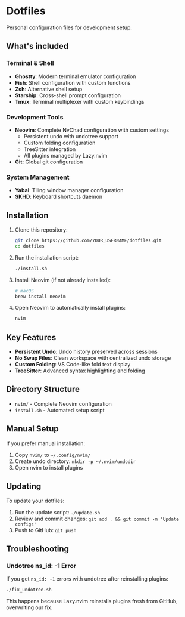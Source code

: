 # Dotfiles
Personal configuration files for development setup.

## What's included

### Terminal & Shell
- **Ghostty**: Modern terminal emulator configuration
- **Fish**: Shell configuration with custom functions
- **Zsh**: Alternative shell setup
- **Starship**: Cross-shell prompt configuration
- **Tmux**: Terminal multiplexer with custom keybindings

### Development Tools  
- **Neovim**: Complete NvChad configuration with custom settings
  - Persistent undo with undotree support
  - Custom folding configuration  
  - TreeSitter integration
  - All plugins managed by Lazy.nvim
- **Git**: Global git configuration

### System Management
- **Yabai**: Tiling window manager configuration
- **SKHD**: Keyboard shortcuts daemon

## Installation

1. Clone this repository:
   ```bash
   git clone https://github.com/YOUR_USERNAME/dotfiles.git
   cd dotfiles
   ```

2. Run the installation script:
   ```bash
   ./install.sh
   ```

3. Install Neovim (if not already installed):
   ```bash
   # macOS
   brew install neovim
   
4. Open Neovim to automatically install plugins:
   ```bash
   nvim
   ```

## Key Features

- **Persistent Undo**: Undo history preserved across sessions
- **No Swap Files**: Clean workspace with centralized undo storage
- **Custom Folding**: VS Code-like fold text display
- **TreeSitter**: Advanced syntax highlighting and folding

## Directory Structure

- `nvim/` - Complete Neovim configuration
- `install.sh` - Automated setup script

## Manual Setup

If you prefer manual installation:

1. Copy `nvim/` to `~/.config/nvim/`
2. Create undo directory: `mkdir -p ~/.nvim/undodir`
3. Open nvim to install plugins

## Updating

To update your dotfiles:

1. Run the update script: `./update.sh`
2. Review and commit changes: `git add . && git commit -m 'Update configs'`
3. Push to GitHub: `git push`

## Troubleshooting

### Undotree ns_id: -1 Error

If you get `ns_id: -1` errors with undotree after reinstalling plugins:

```bash
./fix_undotree.sh
```

This happens because Lazy.nvim reinstalls plugins fresh from GitHub, overwriting our fix.
